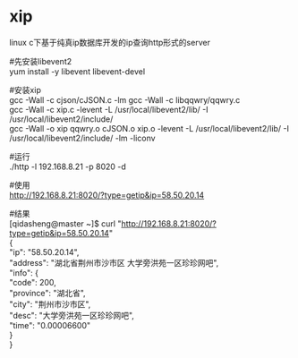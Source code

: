 # xip
linux c下基于纯真ip数据库开发的ip查询http形式的server


#先安装libevent2     
yum install -y libevent libevent-devel        


#安装xip      
gcc -Wall -c cjson/cJSON.c  -lm
gcc -Wall -c libqqwry/qqwry.c         
gcc -Wall -c xip.c   -levent -L /usr/local/libevent2/lib/ -I /usr/local/libevent2/include/          
gcc -Wall -o xip qqwry.o cJSON.o xip.o   -levent -L /usr/local/libevent2/lib/ -I /usr/local/libevent2/include/ -lm -liconv        


#运行            
./http -l 192.168.8.21 -p 8020 -d       


#使用     
http://192.168.8.21:8020/?type=getip&ip=58.50.20.14   


#结果    
[qidasheng@master ~]$ curl "http://192.168.8.21:8020/?type=getip&ip=58.50.20.14"                
{         
    "ip":	"58.50.20.14",        
    "address":	"湖北省荆州市沙市区  大学旁洪苑一区珍珍网吧",       
    "info":	{     
        "code":	200,       
        "province":	"湖北省",      
        "city":	"荆州市沙市区",       
        "desc":	"大学旁洪苑一区珍珍网吧",       
        "time":	"0.00006600"      
    }        
}     
    

